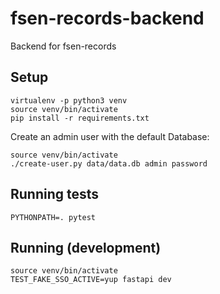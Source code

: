 # fsen-records-backend

Backend for fsen-records

## Setup

```shell
virtualenv -p python3 venv
source venv/bin/activate
pip install -r requirements.txt
```

Create an admin user with the default Database:

```shell
source venv/bin/activate
./create-user.py data/data.db admin password
```

## Running tests

```shell
PYTHONPATH=. pytest
```

## Running (development)

```shell
source venv/bin/activate
TEST_FAKE_SSO_ACTIVE=yup fastapi dev
```
